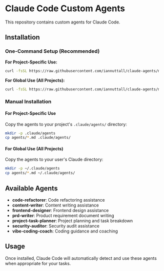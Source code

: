 # Claude Code Custom Agents

This repository contains custom agents for Claude Code.

## Installation

### One-Command Setup (Recommended)

**For Project-Specific Use:**

```bash
curl -fsSL https://raw.githubusercontent.com/iannuttall/claude-agents/main/install.sh | bash
```

**For Global Use (All Projects):**

```bash
curl -fsSL https://raw.githubusercontent.com/iannuttall/claude-agents/main/install.sh | bash -s -- -g
```

### Manual Installation

#### For Project-Specific Use

Copy the agents to your project's `.claude/agents/` directory:

```bash
mkdir -p .claude/agents
cp agents/*.md .claude/agents/
```

#### For Global Use (All Projects)

Copy the agents to your user's Claude directory:

```bash
mkdir -p ~/.claude/agents
cp agents/*.md ~/.claude/agents/
```

## Available Agents

- **code-refactorer**: Code refactoring assistance
- **content-writer**: Content writing assistance
- **frontend-designer**: Frontend design assistance
- **prd-writer**: Product requirement document writing
- **project-task-planner**: Project planning and task breakdown
- **security-auditor**: Security audit assistance
- **vibe-coding-coach**: Coding guidance and coaching

## Usage

Once installed, Claude Code will automatically detect and use these agents when appropriate for your tasks.
